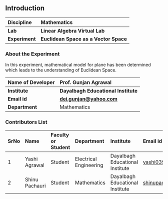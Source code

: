 ## Introduction


<b>Discipline | <b>Mathematics
:--|:--|
<b> Lab | <b> Linear Algebra Virtual Lab
<b> Experiment|     <b> Euclidean Space as a Vector Space

### About the Experiment 

In this experiment, mathematical model for plane has been determined which leads to the understanding of Euclidean Space.

<b>Name of Developer | <b> Prof. Gunjan Agrawal
:--|:--|
<b> Institute | <b>  Dayalbagh Educational Institute 
<b> Email id|     <b>  dei.gunjan@yahoo.com
<b> Department |  Mathematics

### Contributors List

SrNo | Name | Faculty or Student | Department| Institute | Email id
:--|:--|:--|:--|:--|:--|
1 | Yashi Agrawal| Student | Electrical Engineering | Dayalbagh Educational Institute | yashi03902@gmail.com
2 | Shinu Pachauri | Student | Mathematics | Dayalbagh Educational Institute | shinupachouri520@gmail.com

